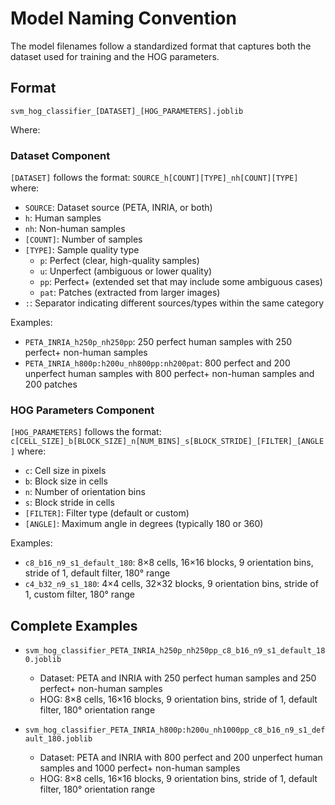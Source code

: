 # Model Naming Convention

The model filenames follow a standardized format that captures both the dataset used for training and the HOG parameters.

## Format

`svm_hog_classifier_[DATASET]_[HOG_PARAMETERS].joblib`

Where:

### Dataset Component

`[DATASET]` follows the format: `SOURCE_h[COUNT][TYPE]_nh[COUNT][TYPE]` where:
- `SOURCE`: Dataset source (PETA, INRIA, or both)
- `h`: Human samples
- `nh`: Non-human samples
- `[COUNT]`: Number of samples
- `[TYPE]`: Sample quality type
  - `p`: Perfect (clear, high-quality samples)
  - `u`: Unperfect (ambiguous or lower quality)
  - `pp`: Perfect+ (extended set that may include some ambiguous cases)
  - `pat`: Patches (extracted from larger images)
- `:`: Separator indicating different sources/types within the same category

Examples:
- `PETA_INRIA_h250p_nh250pp`: 250 perfect human samples with 250 perfect+ non-human samples
- `PETA_INRIA_h800p:h200u_nh800pp:nh200pat`: 800 perfect and 200 unperfect human samples with 800 perfect+ non-human samples and 200 patches

### HOG Parameters Component

`[HOG_PARAMETERS]` follows the format: `c[CELL_SIZE]_b[BLOCK_SIZE]_n[NUM_BINS]_s[BLOCK_STRIDE]_[FILTER]_[ANGLE]` where:
- `c`: Cell size in pixels
- `b`: Block size in cells
- `n`: Number of orientation bins
- `s`: Block stride in cells
- `[FILTER]`: Filter type (default or custom)
- `[ANGLE]`: Maximum angle in degrees (typically 180 or 360)

Examples:
- `c8_b16_n9_s1_default_180`: 8×8 cells, 16×16 blocks, 9 orientation bins, stride of 1, default filter, 180° range
- `c4_b32_n9_s1_180`: 4×4 cells, 32×32 blocks, 9 orientation bins, stride of 1, custom filter, 180° range

## Complete Examples

- `svm_hog_classifier_PETA_INRIA_h250p_nh250pp_c8_b16_n9_s1_default_180.joblib`
  - Dataset: PETA and INRIA with 250 perfect human samples and 250 perfect+ non-human samples
  - HOG: 8×8 cells, 16×16 blocks, 9 orientation bins, stride of 1, default filter, 180° orientation range

- `svm_hog_classifier_PETA_INRIA_h800p:h200u_nh1000pp_c8_b16_n9_s1_default_180.joblib`
  - Dataset: PETA and INRIA with 800 perfect and 200 unperfect human samples and 1000 perfect+ non-human samples
  - HOG: 8×8 cells, 16×16 blocks, 9 orientation bins, stride of 1, default filter, 180° orientation range